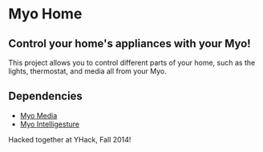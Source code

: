 Myo Home
========

Control your home's appliances with your Myo!
---------------------------------------------

This project allows you to control different parts of your home, such as the lights, thermostat, and media all from your Myo.

Dependencies
------------

- [Myo Media](https://github.com/voidingwarranties/myo-media)
- [Myo Intelligesture](https://github.com/voidingwarranties/myo-intelligesture)


Hacked together at YHack, Fall 2014!

